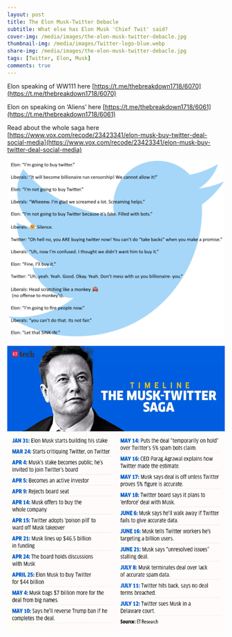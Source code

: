 ```yaml
---
layout: post
title: The Elon Musk-Twitter Debacle
subtitle: What else has Elon Musk 'Chief Twit' said?
cover-img: /media/images/the-elon-musk-twitter-debacle.jpg
thumbnail-img: /media/images/Twitter-logo-blue.webp
share-img: /media/images/the-elon-musk-twitter-debacle.jpg
tags: [Twitter, Elon, Musk]
comments: true
---
```


Elon speaking of WW111 here [https://t.me/thebreakdown1718/6070](https://t.me/thebreakdown1718/6070)

Elon on speaking on ‘Aliens’ here [https://t.me/thebreakdown1718/6061](https://t.me/thebreakdown1718/6061)

Read about the whole saga here [https://www.vox.com/recode/23423341/elon-musk-buy-twitter-deal-social-media](https://www.vox.com/recode/23423341/elon-musk-buy-twitter-deal-social-media)

![Conversation between Elon & Twitter](/media/images/Elon-Twitter-Conversation.webp)

![Timeline](/media/images/Timeline-Twitter-MuskSaga.webp)